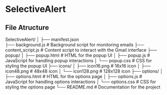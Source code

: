 # SelectiveAlert

## File Atructure
SelectiveAlert/
│
├── manifest.json               
├── background.js               # Background script for monitoring emails
├── content_script.js           # Content script to interact with the Gmail interface
├── popup/
│   ├── popup.html              # HTML for the popup UI
│   ├── popup.js                # JavaScript for handling popup interactions
│   └── popup.css               # CSS for styling the popup UI
├── icons/
│   ├── icon16.png              # 16x16 icon
│   ├── icon48.png              # 48x48 icon
│   └── icon128.png             # 128x128 icon
├── options/
│   ├── options.html            # HTML for the options page
│   ├── options.js              # JavaScript for handling options interactions
│   └── options.css             # CSS for styling the options page
└── README.md                   # Documentation for the project
